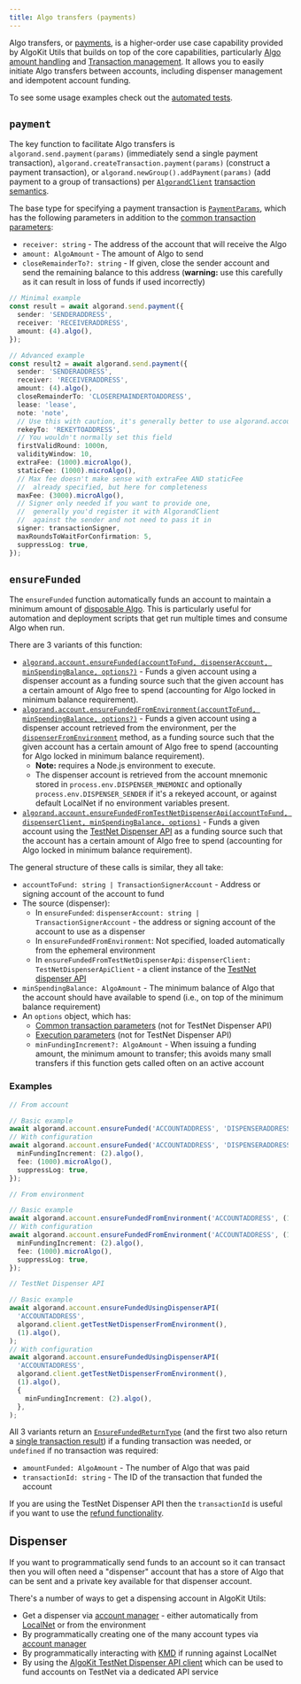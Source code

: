 ```yaml
---
title: Algo transfers (payments)
---
```


Algo transfers, or [payments](https://dev.algorand.co/concepts/transactions/types/#payment-transaction), is a higher-order use case capability provided by AlgoKit Utils that builds on top of the core capabilities, particularly [Algo amount handling](/algokit/utils/typescript/amount/) and [Transaction management](/algokit/utils/typescript/transaction/). It allows you to easily initiate Algo transfers between accounts, including dispenser management and idempotent account funding.

To see some usage examples check out the [automated tests](src/types/algorand-client.transfer.spec.ts).

## `payment`

The key function to facilitate Algo transfers is `algorand.send.payment(params)` (immediately send a single payment transaction), `algorand.createTransaction.payment(params)` (construct a payment transaction), or `algorand.newGroup().addPayment(params)` (add payment to a group of transactions) per [`AlgorandClient`](/algokit/utils/typescript/algorand-client/) [transaction semantics](/algokit/utils/typescript/algorand-client/#creating-and-issuing-transactions).

The base type for specifying a payment transaction is [`PaymentParams`](/reference/algokit-utils-ts/api/modules/types_composer/#paymentparams), which has the following parameters in addition to the [common transaction parameters](/algokit/utils/typescript/algorand-client/#transaction-parameters):

- `receiver: string` - The address of the account that will receive the Algo
- `amount: AlgoAmount` - The amount of Algo to send
- `closeRemainderTo?: string` - If given, close the sender account and send the remaining balance to this address (**warning:** use this carefully as it can result in loss of funds if used incorrectly)

```typescript
// Minimal example
const result = await algorand.send.payment({
  sender: 'SENDERADDRESS',
  receiver: 'RECEIVERADDRESS',
  amount: (4).algo(),
});

// Advanced example
const result2 = await algorand.send.payment({
  sender: 'SENDERADDRESS',
  receiver: 'RECEIVERADDRESS',
  amount: (4).algo(),
  closeRemainderTo: 'CLOSEREMAINDERTOADDRESS',
  lease: 'lease',
  note: 'note',
  // Use this with caution, it's generally better to use algorand.account.rekeyAccount
  rekeyTo: 'REKEYTOADDRESS',
  // You wouldn't normally set this field
  firstValidRound: 1000n,
  validityWindow: 10,
  extraFee: (1000).microAlgo(),
  staticFee: (1000).microAlgo(),
  // Max fee doesn't make sense with extraFee AND staticFee
  //  already specified, but here for completeness
  maxFee: (3000).microAlgo(),
  // Signer only needed if you want to provide one,
  //  generally you'd register it with AlgorandClient
  //  against the sender and not need to pass it in
  signer: transactionSigner,
  maxRoundsToWaitForConfirmation: 5,
  suppressLog: true,
});
```

## `ensureFunded`

The `ensureFunded` function automatically funds an account to maintain a minimum amount of [disposable Algo](https://dev.algorand.co/concepts/smart-contracts/costs-constraints#mbr). This is particularly useful for automation and deployment scripts that get run multiple times and consume Algo when run.

There are 3 variants of this function:

- [`algorand.account.ensureFunded(accountToFund, dispenserAccount, minSpendingBalance, options?)`](/reference/algokit-utils-ts/api/classes/types_account_manageraccountmanager/#ensurefunded) - Funds a given account using a dispenser account as a funding source such that the given account has a certain amount of Algo free to spend (accounting for Algo locked in minimum balance requirement).
- [`algorand.account.ensureFundedFromEnvironment(accountToFund, minSpendingBalance, options?)`](/reference/algokit-utils-ts/api/classes/types_account_manageraccountmanager/#ensurefundedfromenvironment) - Funds a given account using a dispenser account retrieved from the environment, per the [`dispenserFromEnvironment`](#dispenser) method, as a funding source such that the given account has a certain amount of Algo free to spend (accounting for Algo locked in minimum balance requirement).
  - **Note:** requires a Node.js environment to execute.
  - The dispenser account is retrieved from the account mnemonic stored in `process.env.DISPENSER_MNEMONIC` and optionally `process.env.DISPENSER_SENDER`
    if it's a rekeyed account, or against default LocalNet if no environment variables present.
- [`algorand.account.ensureFundedFromTestNetDispenserApi(accountToFund, dispenserClient, minSpendingBalance, options)`](/reference/algokit-utils-ts/api/classes/types_account_manageraccountmanager/#ensurefundedfromtestnetdispenserapi) - Funds a given account using the [TestNet Dispenser API](https://github.com/algorandfoundation/algokit/blob/main/docs/testnet_api.md) as a funding source such that the account has a certain amount of Algo free to spend (accounting for Algo locked in minimum balance requirement).

The general structure of these calls is similar, they all take:

- `accountToFund: string | TransactionSignerAccount` - Address or signing account of the account to fund
- The source (dispenser):
  - In `ensureFunded`: `dispenserAccount: string | TransactionSignerAccount` - the address or signing account of the account to use as a dispenser
  - In `ensureFundedFromEnvironment`: Not specified, loaded automatically from the ephemeral environment
  - In `ensureFundedFromTestNetDispenserApi`: `dispenserClient: TestNetDispenserApiClient` - a client instance of the [TestNet dispenser API](/algokit/utils/typescript/dispenser-client/)
- `minSpendingBalance: AlgoAmount` - The minimum balance of Algo that the account should have available to spend (i.e., on top of the minimum balance requirement)
- An `options` object, which has:
  - [Common transaction parameters](/algokit/utils/typescript/algorand-client/#transaction-parameters) (not for TestNet Dispenser API)
  - [Execution parameters](/algokit/utils/typescript/algorand-client/#sending-a-single-transaction) (not for TestNet Dispenser API)
  - `minFundingIncrement?: AlgoAmount` - When issuing a funding amount, the minimum amount to transfer; this avoids many small transfers if this function gets called often on an active account

### Examples

```typescript
// From account

// Basic example
await algorand.account.ensureFunded('ACCOUNTADDRESS', 'DISPENSERADDRESS', (1).algo());
// With configuration
await algorand.account.ensureFunded('ACCOUNTADDRESS', 'DISPENSERADDRESS', (1).algo(), {
  minFundingIncrement: (2).algo(),
  fee: (1000).microAlgo(),
  suppressLog: true,
});

// From environment

// Basic example
await algorand.account.ensureFundedFromEnvironment('ACCOUNTADDRESS', (1).algo());
// With configuration
await algorand.account.ensureFundedFromEnvironment('ACCOUNTADDRESS', (1).algo(), {
  minFundingIncrement: (2).algo(),
  fee: (1000).microAlgo(),
  suppressLog: true,
});

// TestNet Dispenser API

// Basic example
await algorand.account.ensureFundedUsingDispenserAPI(
  'ACCOUNTADDRESS',
  algorand.client.getTestNetDispenserFromEnvironment(),
  (1).algo(),
);
// With configuration
await algorand.account.ensureFundedUsingDispenserAPI(
  'ACCOUNTADDRESS',
  algorand.client.getTestNetDispenserFromEnvironment(),
  (1).algo(),
  {
    minFundingIncrement: (2).algo(),
  },
);
```

All 3 variants return an [`EnsureFundedReturnType`](/reference/algokit-utils-ts/api/modules/types_account_manager/#) (and the first two also return a [single transaction result](/algokit/utils/typescript/algorand-client/#sending-a-single-transaction)) if a funding transaction was needed, or `undefined` if no transaction was required:

- `amountFunded: AlgoAmount` - The number of Algo that was paid
- `transactionId: string` - The ID of the transaction that funded the account

If you are using the TestNet Dispenser API then the `transactionId` is useful if you want to use the [refund functionality](/algokit/utils/typescript/dispenser-client/#registering-a-refund).

## Dispenser

If you want to programmatically send funds to an account so it can transact then you will often need a "dispenser" account that has a store of Algo that can be sent and a private key available for that dispenser account.

There's a number of ways to get a dispensing account in AlgoKit Utils:

- Get a dispenser via [account manager](/algokit/utils/typescript/account/#dispenser) - either automatically from [LocalNet](https://github.com/algorandfoundation/algokit-cli/blob/main/docs/features/localnet.md) or from the environment
- By programmatically creating one of the many account types via [account manager](/algokit/utils/typescript/account/#accounts)
- By programmatically interacting with [KMD](/algokit/utils/typescript/account/#kmd-account-management) if running against LocalNet
- By using the [AlgoKit TestNet Dispenser API client](/algokit/utils/typescript/dispenser-client/) which can be used to fund accounts on TestNet via a dedicated API service
